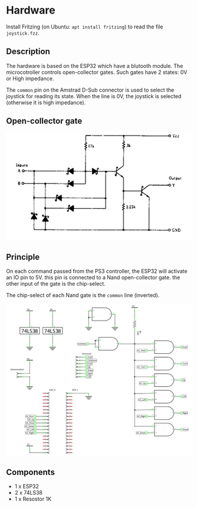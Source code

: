 # Hardware

Install Fritzing (on Ubuntu: `apt install fritzing`) to read the file `joystick.fzz`.

## Description

The hardware is based on the ESP32 which have a blutooth module. The microcotroller controls open-collector gates. Such gates have 2 states: 0V or High impedance.

The `common` pin on the Amstrad D-Sub connector is used to select the joystick for reading its state. When the line is 0V, the joystick is selected (otherwise it is high impedance).

## Open-collector gate

![Open-collector Nand Gate](https://github.com/landru29/amstrad_joystick/blob/master/hardware/open-collector-nand-gate.png)

## Principle

On each command passed from the PS3 controller, the ESP32 will activate an IO pin to 5V. this pin is connected to a Nand open-collector gate. the other input of the gate is the chip-select.

The chip-select of each Nand gate is the `common` line  (inverted).

![Scheme](https://github.com/landru29/amstrad_joystick/blob/master/hardware/scheme.png)

## Components

* 1 x ESP32
* 2 x 74LS38
* 1 x Resostor 1K
